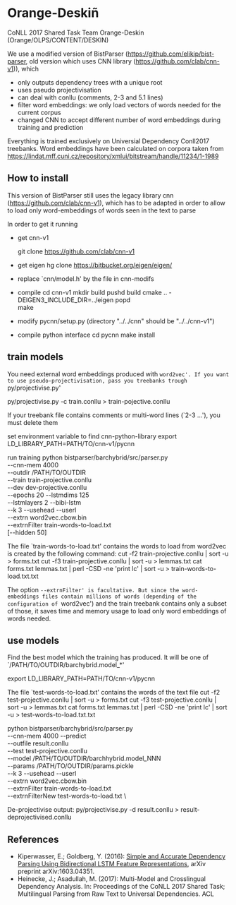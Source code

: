 # Orange-Deskiñ
CoNLL 2017 Shared Task Team Orange-Deskin (Orange/OLPS/CONTENT/DESKIN)

We use a modified version of BistParser
(https://github.com/elikip/bist-parser, old version which uses CNN
library (https://github.com/clab/cnn-v1)), which
  * only outputs dependency trees with a unique root
  * uses pseudo projectivisation
  * can deal with conllu (comments, 2-3 and 5.1 lines)
  * filter word embeddings: we only load vectors of words needed for the current corpus
  * changed CNN to accept different number of word embeddings during
  training and prediction

Everything is trained exclusively on Universial Dependency Conll2017 treebanks.
Word embeddings have been calculated on corpora taken from https://lindat.mff.cuni.cz/repository/xmlui/bitstream/handle/11234/1-1989


## How to install

This version of BistParser still uses the legacy library cnn
(https://github.com/clab/cnn-v1), which has to be adapted in order to allow
to load only word-embeddings of words seen in the text to parse

In order to get it running
* get cnn-v1
 
  git clone https://github.com/clab/cnn-v1

* get eigen 
  hg clone https://bitbucket.org/eigen/eigen/
* replace `cnn/model.h' by the file in cnn-modifs
* compile
  cd cnn-v1
  mkdir build
  pushd build
  cmake .. -DEIGEN3_INCLUDE_DIR=../eigen
  popd  
  make
* modify pycnn/setup.py (directory "../../cnn" should be "../../cnn-v1")
* compile python interface
  cd pycnn
  make install

## train models

You need external word embeddings produced with `word2vec'.
If you want to use pseudo-projectivisation, pass you treebanks trough
`py/projectivise.py'
  
  py/projectivise.py -c train.conllu > train-pojective.conllu

If your treebank file contains comments or multi-word lines (`2-3 ...'), you must delete
them

set environment variable to find cnn-python-library
  export LD_LIBRARY_PATH=PATH/TO/cnn-v1/pycnn
  

run training
  python bistparser/barchybrid/src/parser.py \
    --cnn-mem 4000  \
    --outdir /PATH/TO/OUTDIR \
    --train train-projective.conllu \
    --dev dev-projective.conllu \
    --epochs 20 --lstmdims 125 \
    --lstmlayers 2 --bibi-lstm \
    --k 3 --usehead --userl \
    --extrn word2vec.cbow.bin \
    --extrnFilter train-words-to-load.txt \
    [--hidden 50]


The file `train-words-to-load.txt' contains the words to load from word2vec is created by the
following command:
    cut -f2 train-projective.conllu | sort -u > forms.txt
    cut -f3 train-projective.conllu | sort -u > lemmas.txt
    cat forms.txt lemmas.txt | perl -CSD -ne 'print lc' | sort -u > train-words-to-load.txt.txt

The option `--extrnFilter' is facultative. But since the word-embeddings
files contain millions of words (depending of the configuration of
`word2vec') and the train treebank contains only a subset of those, it saves
time and memory usage to load only word embeddings of words needed.


## use models
Find the best model which the training has produced. It will be one of
`/PATH/TO/OUTDIR/barchybrid.model_*'

  export LD_LIBRARY_PATH=PATH/TO/cnn-v1/pycnn

The file `test-words-to-load.txt' contains the words of the text file
    cut -f2 test-projective.conllu | sort -u > forms.txt
    cut -f3 test-projective.conllu | sort -u > lemmas.txt
    cat forms.txt lemmas.txt | perl -CSD -ne 'print lc' | sort -u > test-words-to-load.txt.txt


  python bistparser/barchybrid/src/parser.py \
    --cnn-mem 4000 --predict \
    --outfile result.conllu \
    --test test-projective.conllu \
    --model /PATH/TO/OUTDIR/barchhybrid.model_NNN \
    --params /PATH/TO/OUTDIR/params.pickle \
    --k 3 --usehead --userl \
    --extrn word2vec.cbow.bin \
    --extrnFilter train-words-to-load.txt \
    --extrnFilterNew test-words-to-load.txt \

De-projectivise output:
  py/projectivise.py -d result.conllu > result-deprojectivised.conllu


## References

 * Kiperwasser, E.; Goldberg, Y. (2016): [Simple and Accurate Dependency Parsing Using Bidirectional LSTM Feature Representations](https://www.transacl.org/ojs/index.php/tacl/article/viewFile/885/198), arXiv preprint arXiv:1603.04351.
 * Heinecke, J.; Asadullah, M. (2017): Multi-Model and Crosslingual Dependency Analysis. In: Proceedings of the CoNLL 2017 Shared Task; Multilingual Parsing from Raw Text to Universal Dependencies. ACL


